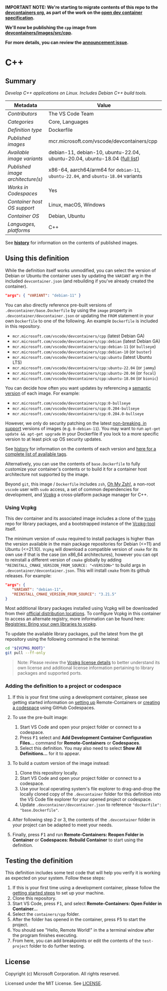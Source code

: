 **IMPORTANT NOTE: We're starting to migrate contents of this repo to the
[devcontainers org](https://github.com/devcontainers), as part of the work on
the [open dev container specification](https://containers.dev).**

**We'll now be publishing the `cpp` image from
[devcontainers/images/src/cpp](https://github.com/devcontainers/images/tree/main/src/cpp).**

**For more details, you can review the
[announcement issue](https://github.com/microsoft/vscode-dev-containers/issues/1589).**

# C++

## Summary

_Develop C++ applications on Linux. Includes Debian C++ build tools._

| Metadata                          | Value                                                                                                                                         |
| --------------------------------- | --------------------------------------------------------------------------------------------------------------------------------------------- |
| _Contributors_                    | The VS Code Team                                                                                                                              |
| _Categories_                      | Core, Languages                                                                                                                               |
| _Definition type_                 | Dockerfile                                                                                                                                    |
| _Published images_                | mcr.microsoft.com/vscode/devcontainers/cpp                                                                                                    |
| _Available image variants_        | debian-11, debian-10, ubuntu-22.04, ubuntu-20.04, ubuntu-18.04 ([full list](https://mcr.microsoft.com/v2/vscode/devcontainers/cpp/tags/list)) |
| _Published image architecture(s)_ | x86-64, aarch64/arm64 for `debian-11`, `ubuntu-22.04`, and `ubuntu-18.04` variants                                                            |
| _Works in Codespaces_             | Yes                                                                                                                                           |
| _Container host OS support_       | Linux, macOS, Windows                                                                                                                         |
| _Container OS_                    | Debian, Ubuntu                                                                                                                                |
| _Languages, platforms_            | C++                                                                                                                                           |

See **[history](history)** for information on the contents of published images.

## Using this definition

While the definition itself works unmodified, you can select the version of
Debian or Ubuntu the container uses by updating the `VARIANT` arg in the
included `devcontainer.json` (and rebuilding if you've already created the
container).

```json
"args": { "VARIANT": "debian-11" }
```

You can also directly reference pre-built versions of
`.devcontainer/base.Dockerfile` by using the `image` property in
`.devcontainer/devcontainer.json` or updating the `FROM` statement in your own
`Dockerfile` to one of the following. An example `Dockerfile` is included in
this repository.

-   `mcr.microsoft.com/vscode/devcontainers/cpp` (latest Debian GA)
-   `mcr.microsoft.com/vscode/devcontainers/cpp:debian` (latest Debian GA)
-   `mcr.microsoft.com/vscode/devcontainers/cpp:debian-11` (or `bullseye`)
-   `mcr.microsoft.com/vscode/devcontainers/cpp:debian-10` (or `buster`)
-   `mcr.microsoft.com/vscode/devcontainers/cpp:ubuntu` (latest Ubuntu LTS)
-   `mcr.microsoft.com/vscode/devcontainers/cpp:ubuntu-22.04` (or `jammy`)
-   `mcr.microsoft.com/vscode/devcontainers/cpp:ubuntu-20.04` (or `focal`)
-   `mcr.microsoft.com/vscode/devcontainers/cpp:ubuntu-18.04` (or `bionic`)

You can decide how often you want updates by referencing a
[semantic version](https://semver.org/) of each image. For example:

-   `mcr.microsoft.com/vscode/devcontainers/cpp:0-bullseye`
-   `mcr.microsoft.com/vscode/devcontainers/cpp:0.204-bullseye`
-   `mcr.microsoft.com/vscode/devcontainers/cpp:0.204.0-bullseye`

However, we only do security patching on the latest
[non-breaking, in support](https://github.com/microsoft/vscode-dev-containers/issues/532)
versions of images (e.g. `0-debian-11`). You may want to run
`apt-get update && apt-get upgrade` in your Dockerfile if you lock to a more
specific version to at least pick up OS security updates.

See [history](history) for information on the contents of each version and
[here for a complete list of available tags](https://mcr.microsoft.com/v2/vscode/devcontainers/cpp/tags/list).

Alternatively, you can use the contents of `base.Dockerfile` to fully customize
your container's contents or to build it for a container host architecture not
supported by the image.

Beyond `git`, this image / `Dockerfile` includes `zsh`,
[Oh My Zsh!](https://ohmyz.sh/), a non-root `vscode` user with `sudo` access, a
set of common dependencies for development, and
[Vcpkg](https://github.com/microsoft/vcpkg) a cross-platform package manager for
C++.

### Using Vcpkg

This dev container and its associated image includes a clone of the
[`Vcpkg`](https://github.com/microsoft/vcpkg) repo for library packages, and a
bootstrapped instance of the
[Vcpkg-tool](https://github.com/microsoft/vcpkg-tool) itself.

The minimum version of `cmake` required to install packages is higher than the
version available in the main package repositories for Debian (<=11) and Ubuntu
(<=21.10). `Vcpkg` will download a compatible version of `cmake` for its own use
if that is the case (on x86_64 architectures), however you can opt to reinstall
a different version of `cmake` globally by adding
`"REINSTALL_CMAKE_VERSION_FROM_SOURCE: "<VERSION>"` to build args in
`.devcontainer/devcontainer.json`. This will install `cmake` from its github
releases. For example:

```json
"args": {
   "VARIANT": "debian-11",
   "REINSTALL_CMAKE_VERSION_FROM_SOURCE": "3.21.5"
}
```

Most additional library packages installed using Vcpkg will be downloaded from
their
[official distribution locations](https://github.com/microsoft/vcpkg#security).
To configure Vcpkg in this container to access an alternate registry, more
information can be found here:
[Registries: Bring your own libraries to vcpkg](https://devblogs.microsoft.com/cppblog/registries-bring-your-own-libraries-to-vcpkg/).

To update the available library packages, pull the latest from the git
repository using the following command in the terminal:

```sh
cd "${VCPKG_ROOT}"
git pull --ff-only
```

> Note: Please review the
> [Vcpkg license details](https://github.com/microsoft/vcpkg#license) to better
> understand its own license and additional license information pertaining to
> library packages and supported ports.

### Adding the definition to a project or codespace

1. If this is your first time using a development container, please see getting
   started information on
   [setting up](https://aka.ms/vscode-remote/containers/getting-started)
   Remote-Containers or
   [creating a codespace](https://aka.ms/ghcs-open-codespace) using GitHub
   Codespaces.

2. To use the pre-built image:

    1. Start VS Code and open your project folder or connect to a codespace.
    2. Press <kbd>F1</kbd> select and **Add Development Container Configuration
       Files...** command for **Remote-Containers** or **Codespaces**.
    3. Select this definition. You may also need to select **Show All
       Definitions...** for it to appear.

3. To build a custom version of the image instead:

    1. Clone this repository locally.
    2. Start VS Code and open your project folder or connect to a codespace.
    3. Use your local operating system's file explorer to drag-and-drop the
       locally cloned copy of the `.devcontainer` folder for this definition
       into the VS Code file explorer for your opened project or codespace.
    4. Update `.devcontainer/devcontainer.json` to reference
       `"dockerfile": "base.Dockerfile"`.

4. After following step 2 or 3, the contents of the `.devcontainer` folder in
   your project can be adapted to meet your needs.

5. Finally, press <kbd>F1</kbd> and run **Remote-Containers: Reopen Folder in
   Container** or **Codespaces: Rebuild Container** to start using the
   definition.

## Testing the definition

This definition includes some test code that will help you verify it is working
as expected on your system. Follow these steps:

1. If this is your first time using a development container, please follow the
   [getting started steps](https://aka.ms/vscode-remote/containers/getting-started)
   to set up your machine.
2. Clone this repository.
3. Start VS Code, press <kbd>F1</kbd>, and select **Remote-Containers: Open
   Folder in Container...**
4. Select the `containers/cpp` folder.
5. After the folder has opened in the container, press <kbd>F5</kbd> to start
   the project.
6. You should see "Hello, Remote World!" in the a terminal window after the
   program finishes executing.
7. From here, you can add breakpoints or edit the contents of the `test-project`
   folder to do further testing.

## License

Copyright (c) Microsoft Corporation. All rights reserved.

Licensed under the MIT License. See
[LICENSE](https://github.com/microsoft/vscode-dev-containers/blob/main/LICENSE).

